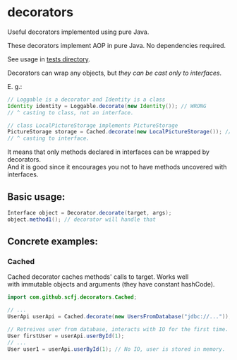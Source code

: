 # decorators
Useful decorators implemented using pure Java.

These decorators implement AOP in pure Java. No dependencies required.

See usage in [tests directory](src/test/java/com/github/scfj/decorators).

Decorators can wrap any objects, but *they can be cast only to interfaces*.

E. g.:

```java
// Loggable is a decorator and Identity is a class
Identity identity = Loggable.decorate(new Identity()); // WRONG
// ^ casting to class, not an interface.

// class LocalPictureStorage implements PictureStorage
PictureStorage storage = Cached.decorate(new LocalPictureStorage()); // OK
// ^ casting to interface.
```

It means that only methods declared in interfaces can be wrapped by decorators.\
And it is good since it encourages you not to have methods uncovered with interfaces.

## Basic usage:
```java
Interface object = Decorator.decorate(target, args);
object.method1(); // decorator will handle that
```

## Concrete examples:
### Cached
Cached decorator caches methods' calls to target. Works well\
with immutable objects and arguments (they have constant hashCode).
```java
import com.github.scfj.decorators.Cached;

// ...
UserApi userApi = Cached.decorate(new UsersFromDatabase("jdbc://..."));

// Retreives user from database, interacts with IO for the first time.
User firstUser = userApi.userById(1);
// ...
User user1 = userApi.userById(1); // No IO, user is stored in memory.
```
